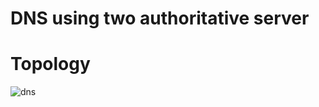 # DNS using two authoritative server

# Topology

![dns](https://user-images.githubusercontent.com/36440070/192942288-81ee740a-e216-41d8-bd51-813d19be97a1.jpeg)
